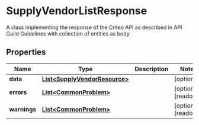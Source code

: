 

# SupplyVendorListResponse

A class implementing the response  of the Criteo API as described in API Guild Guidelines with collection of entities as body

## Properties

| Name | Type | Description | Notes |
|------------ | ------------- | ------------- | -------------|
|**data** | [**List&lt;SupplyVendorResource&gt;**](SupplyVendorResource.md) |  |  [optional] |
|**errors** | [**List&lt;CommonProblem&gt;**](CommonProblem.md) |  |  [optional] [readonly] |
|**warnings** | [**List&lt;CommonProblem&gt;**](CommonProblem.md) |  |  [optional] [readonly] |



